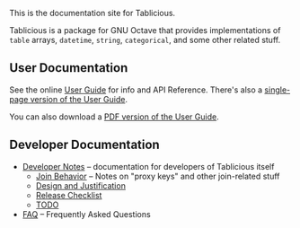 This is the documentation site for Tablicious.

Tablicious is a package for GNU Octave that provides implementations of `table` arrays, `datetime`, `string`, `categorical`, and some other related stuff.

## User Documentation

See the online [User Guide](user-guide/html/index.html) for info and API Reference. There's also a [single-page version of the User Guide](user-guide/tablicious.html).

You can also download a [PDF version of the User Guide](user-guide/tablicious.pdf).

## Developer Documentation

* [Developer Notes](Developer-Notes.html) – documentation for developers of Tablicious itself
  * [Join Behavior](Join-Behavior.html) – Notes on "proxy keys" and other join-related stuff
  * [Design and Justification](Design-and-Justification.html)
  * [Release Checklist](Release-Checklist.html)
  * [TODO](TODO.html)
* [FAQ](FAQ.html) – Frequently Asked Questions
